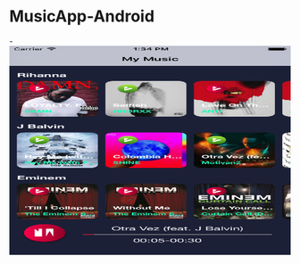 # MusicApp-Android

-<img src="https://github.com/bachra1993/Music-App-IOS/blob/master/Simulator%20Screen%20Shot%20May%2029%2C%202017%2C%201.34.21%20PM.png" width="667" height="375">
